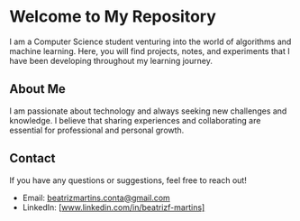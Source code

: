 # Welcome to My Repository

I am a Computer Science student venturing into the world of algorithms and machine learning. Here, you will find projects, notes, and experiments that I have been developing throughout my learning journey.

## About Me

I am passionate about technology and always seeking new challenges and knowledge. I believe that sharing experiences and collaborating are essential for professional and personal growth.

## Contact

If you have any questions or suggestions, feel free to reach out!

- Email: beatrizmartins.conta@gmail.com
- LinkedIn: [www.linkedin.com/in/beatrizf-martins]

